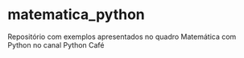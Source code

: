 # matematica_python
Repositório com exemplos apresentados no quadro Matemática com Python no canal Python Café 
